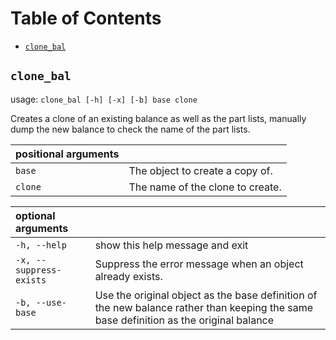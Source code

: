 # Table of Contents
- [`clone_bal`](#clone_bal)

## `clone_bal`
usage: `clone_bal [-h] [-x] [-b] base clone`

Creates a clone of an existing balance as well as the part lists, manually dump the new balance to check the name of the part lists.

| positional arguments | |
|:---|:---|
| `base`  | The object to create a copy of. |
| `clone` | The name of the clone to create. |

| optional arguments | |
|:---|:---|
| `-h, --help` | show this help message and exit |
| `-x, --suppress-exists` | Suppress the error message when an object already exists. |
| `-b, --use-base` | Use the original object as the base definition of the new balance rather than keeping the same base definition as the original balance |